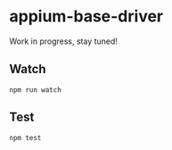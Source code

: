 appium-base-driver
===================

Work in progress, stay tuned!

## Watch

```
npm run watch
```

## Test

```
npm test
```
